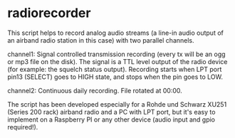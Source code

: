 # radiorecorder

This script helps to record analog audio streams (a line-in audio output of an airband radio station in this case) with two parallel channels.

channel1: Signal controlled transmission recording (every tx will be an ogg or mp3 file on the disk). The signal is a TTL level output of the radio device (for example: the squelch status output). Recording starts when LPT port pin13 (SELECT) goes to HIGH state, and stops when the pin goes to LOW.

channel2: Continuous daily recording. File rotated at 00:00.

The script has been developed especially for a Rohde und Schwarz XU251 (Series 200 rack) airband radio and a PC with LPT port, but it's easy to implement on a Raspberry PI or any other device (audio input and gpio required!).
